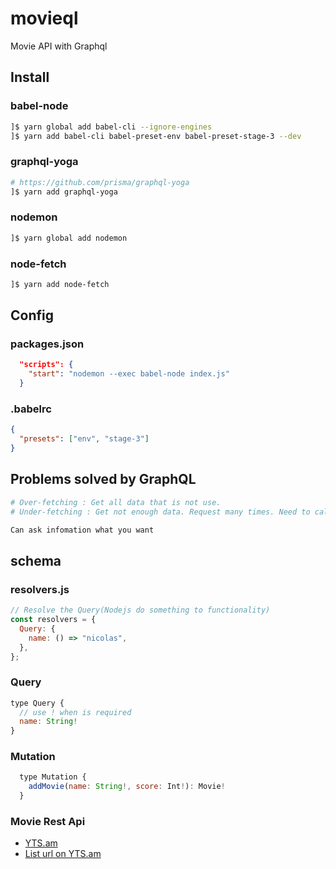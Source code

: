 # movieql

Movie API with Graphql

## Install

### babel-node

```bash
]$ yarn global add babel-cli --ignore-engines
]$ yarn add babel-cli babel-preset-env babel-preset-stage-3 --dev
```

### graphql-yoga

```bash
# https://github.com/prisma/graphql-yoga
]$ yarn add graphql-yoga
```

### nodemon

```bash
]$ yarn global add nodemon
```

### node-fetch

```bash
]$ yarn add node-fetch
```

## Config

### packages.json

```json
  "scripts": {
    "start": "nodemon --exec babel-node index.js"
  }
```

### .babelrc

```json
{
  "presets": ["env", "stage-3"]
}
```

## Problems solved by GraphQL

```bash
# Over-fetching : Get all data that is not use.
# Under-fetching : Get not enough data. Request many times. Need to call many times to complete resource.

Can ask infomation what you want
```

## schema

### resolvers.js

```js
// Resolve the Query(Nodejs do something to functionality)
const resolvers = {
  Query: {
    name: () => "nicolas",
  },
};
```

### Query

```js
type Query {
  // use ! when is required
  name: String!
}
```

### Mutation

```js
  type Mutation {
    addMovie(name: String!, score: Int!): Movie!
  }
```

### Movie Rest Api

- [YTS.am](https://yts.am/api)
- [List url on YTS.am](https://yts.am/api/v2/list_movies.json)
